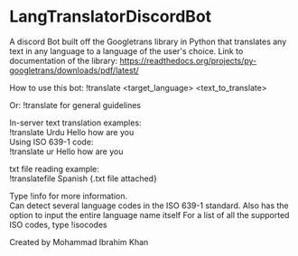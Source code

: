 # LangTranslatorDiscordBot
A discord Bot built off the Googletrans library in Python that translates any text in any language to a language of the user's choice. 
Link to documentation of the library: https://readthedocs.org/projects/py-googletrans/downloads/pdf/latest/

How to use this bot:
!translate <target_language> <text_to_translate>

Or: !translate for general guidelines

In-server text translation examples:\
!translate Urdu Hello how are you\
Using ISO 639-1 code:\
!translate ur Hello how are you

txt file reading example:\
!translatefile Spanish {.txt file attached}



Type !info for more information.\
Can detect several language codes in the ISO 639-1 standard. Also has the option to input the entire language name itself
For a list of all the supported ISO codes, type !isocodes


Created by Mohammad Ibrahim Khan

